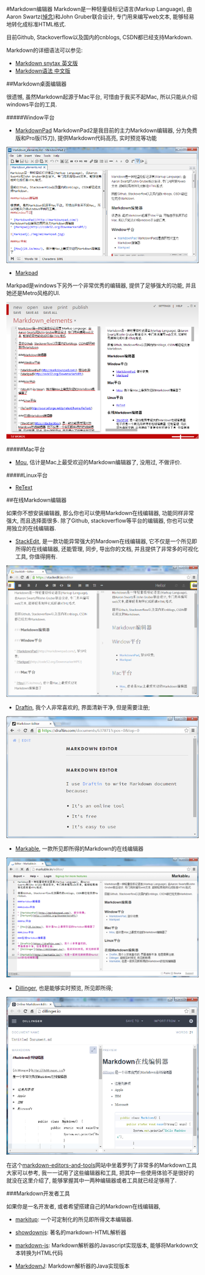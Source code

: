 #Markdown编辑器
Markdown是一种轻量级标记语言(Markup Language), 由Aaron Swartz([悼念](http://www.rememberaaronsw.com/memories/))和John Gruber联合设计, 专门用来编写web文本, 能够轻易地转化成标准HTML格式. 

目前Github, Stackoverflow以及国内的cnblogs, CSDN都已经支持Markdown.

Markdown的详细语法可以参见:

* [Markdown snytax 英文版](http://daringfireball.net/projects/markdown/syntax)
* [Markdown语法 中文版](https://github.com/ayningcao/ayningcao.github.io/blob/master/Markdown_syntax.md)

##Markdown桌面编辑器

很遗憾, 虽然Markdown起源于Mac平台, 可惜由于我买不起Mac, 所以只能从介绍windows平台的工具.

#####Window平台

* [MarkdownPad](http://markdownpad.com/)
MarkdownPad2是我目前的主力Markdown编辑器, 分为免费版和Pro版(15刀), 提供Markdown代码高亮, 实时预览等功能

![Markdownpad2](./img/md/markdownpad2.jpg)

* [Markpad](http://code52.org/DownmarkerWPF/)

Markpad是windows下另外一个非常优秀的编辑器, 提供了足够强大的功能, 并且她还是Metro风格的UI.

![Markpad](./img/md/markpad.jpg)

#####Mac平台

* [Mou](25.io/mou/), 估计是Mac上最受欢迎的Markdown编辑器了, 没用过, 不做评价.

#####Linux平台

* [ReText](http://sourceforge.net/p/retext/home/ReText/)

##在线Markdown编辑器

如果你不想安装编辑器, 那么你也可以使用Markdown在线编辑器, 功能同样非常强大, 而且选择面很多. 除了Github, stackoverflow等平台的编辑器, 你也可以使用独立的在线编辑器.

* [StackEdit](https://stackedit.io/), 是一款功能异常强大的Mardown在线编辑器, 它不仅是一个所见即所得的在线编辑器, 还能管理, 同步, 导出你的文档, 并且提供了非常多的可视化工具, 你值得拥有.

![StackEdit](./img/md/stackedit.jpg)

* [Draftin](https://draftin.com/), 我个人非常喜欢的, 界面清新干净, 但是需要注册;

![draftin](./img/md/draftin.jpg)

* [Markable](http://markable.in/), 一款所见即所得的Markdown的在线编辑器

![Markable](./img/md/Markable.jpg)

* [Dillinger](http://dillinger.io/), 也是能够实时预览, 所见即所得;

![dillinger](./img/md/dillinger.jpg)

在这个[markdown-editors-and-tools](http://codegeekz.com/markdown-editors-and-tools/)网站中坐着罗列了非常多的Markdown工具大家可以参考, 我一一试用了这些编辑器和工具, 把其中一些使用体验不是很好的就没在这里介绍了, 能够掌握其中一两种编辑器或者工具就已经足够用了.

###Markdown开发者工具

如果你是一名开发者, 或者希望搭建自己的Markdown在线编辑器, 

* [markitup](http://markitup.jaysalvat.com/home/): 一个可定制化的所见即所得文本编辑器.

* [showdownjs](https://github.com/showdownjs/showdown): 著名的markdown-HTML解析器

* [markdown-js](https://github.com/evilstreak/markdown-js/): Markdown解析器的Javascript实现版本, 能够将Markdown文本转换为HTML代码

* [MarkdownJ](http://sourceforge.net/projects/markdownj/): Markdown解析器的Java实现版本